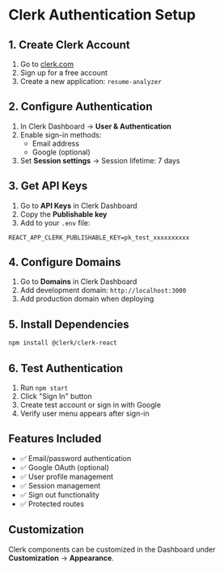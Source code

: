 # Clerk Authentication Setup

## 1. Create Clerk Account

1. Go to [clerk.com](https://clerk.com)
2. Sign up for a free account
3. Create a new application: `resume-analyzer`

## 2. Configure Authentication

1. In Clerk Dashboard → **User & Authentication**
2. Enable sign-in methods:
   - Email address
   - Google (optional)
3. Set **Session settings** → Session lifetime: 7 days

## 3. Get API Keys

1. Go to **API Keys** in Clerk Dashboard
2. Copy the **Publishable key**
3. Add to your `.env` file:

```env
REACT_APP_CLERK_PUBLISHABLE_KEY=pk_test_xxxxxxxxxx
```

## 4. Configure Domains

1. Go to **Domains** in Clerk Dashboard
2. Add development domain: `http://localhost:3000`
3. Add production domain when deploying

## 5. Install Dependencies

```bash
npm install @clerk/clerk-react
```

## 6. Test Authentication

1. Run `npm start`
2. Click "Sign In" button
3. Create test account or sign in with Google
4. Verify user menu appears after sign-in

## Features Included

- ✅ Email/password authentication
- ✅ Google OAuth (optional)
- ✅ User profile management
- ✅ Session management
- ✅ Sign out functionality
- ✅ Protected routes

## Customization

Clerk components can be customized in the Dashboard under **Customization** → **Appearance**.